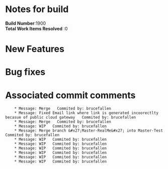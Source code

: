 # Notes for build
**Build Number**:1900   
**Total Work Items Resolved** :0

#  New Features

#  Bug fixes


#  Associated commit comments
        * Message: Merge   Commited by: brucefallen
        * Message: Fixed Email link where link is generated incoorectlty becasue of public cloud gateway   Commited by: brucefallen
        * Message: Merge   Commited by: brucefallen
        * Message: WIP   Commited by: brucefallen
        * Message: Merge branch &#x27;Master-RealMe&#x27; into Master-Test   Commited by: brucefallen
        * Message: WIP   Commited by: brucefallen
        * Message: WIP   Commited by: brucefallen
        * Message: WIP   Commited by: brucefallen
        * Message: WIP   Commited by: brucefallen
        * Message: WIP   Commited by: brucefallen
        * Message: WIP   Commited by: brucefallen
